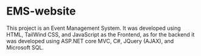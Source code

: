 # EMS-website
 This project is an Event Management System.
 It was developed using HTML, TailWind CSS, and JavaScript as the Frontend, as for the backend it was developed using ASP.NET core MVC, C#, JQuery (AJAX), and Microsoft SQL.  
